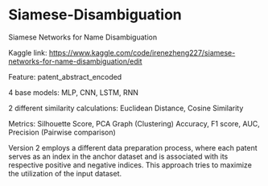 # Siamese-Disambiguation
Siamese Networks for Name Disambiguation

Kaggle link: https://www.kaggle.com/code/irenezheng227/siamese-networks-for-name-disambiguation/edit

Feature: patent_abstract_encoded

4 base models: MLP, CNN, LSTM, RNN

2 different similarity calculations: Euclidean Distance, Cosine Similarity

Metrics: Silhouette Score, PCA Graph (Clustering)
         Accuracy, F1 score, AUC, Precision (Pairwise comparison)

Version 2 employs a different data preparation process, where each patent serves as an index in the anchor dataset and 
is associated with its respective positive and negative indices. This approach tries to maximize the utilization of the input dataset.






